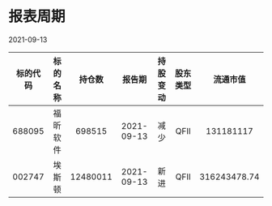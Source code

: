 # 报表周期 

2021-09-13

| 标的代码 | 标的名称 | 持仓数 | 报告期 | 持股变动 | 股东类型 | 流通市值 |
|:--:|:--:|:--:|:--:|:--:|:--:|:--:|
|688095|福昕软件|698515|2021-09-13|减少|QFII|131181117|
|002747|埃斯顿|12480011|2021-09-13|新进|QFII|316243478.74|